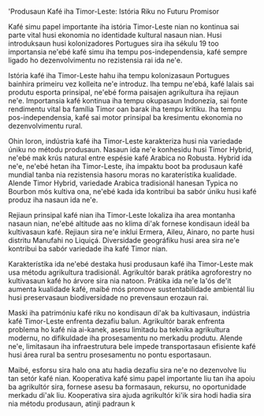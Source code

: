 'Produsaun Kafé iha Timor-Leste: Istória Riku no Futuru Promisor

Kafé simu papel importante iha istória Timor-Leste nian no kontinua sai parte vital husi ekonomia no identidade kultural nasaun nian. Husi introduksaun husi kolonizadores Portugues sira iha sékulu 19 too importansia ne'ebé kafé simu iha tempu pos-independensia, kafé sempre ligado ho dezenvolvimentu no rezistensia rai ida ne'e.

Istória kafé iha Timor-Leste hahu iha tempu kolonizasaun Portugues bainhira primeiru vez kolleita ne'e introduz. Iha tempu ne'ebá, kafé lalais sai produtu esporta prinsipal, ne'ebé forma paisajen agrikultura iha rejiaun ne'e. Importansia kafé kontinua iha tempu okupasaun Indonezia, sai fonte rendimentu vital ba família Timor oan barak iha tempu kritiku. Iha tempu pos-independensia, kafé sai motor prinsipal ba kresimentu ekonomia no dezenvolvimentu rural.

Ohin loron, indústria kafé iha Timor-Leste karakteriza husi nia variedade úniku no métodu produsaun. Nasaun ida ne'e konhesidu husi Timor Hybrid, ne'ebé mak krús natural entre espésie kafé Arabica no Robusta. Hybrid ida ne'e, ne'ebé hetan iha Timor-Leste, iha impaktu boot ba produsaun kafé mundial tanba nia rezistensia hasoru moras no karaterístika kualidade. Alende Timor Hybrid, variedade Arabica tradisionál hanesan Typica no Bourbon mós kultiva ona, ne'ebé kada ida kontribui ba sabór úniku husi kafé produz iha nasaun ida ne'e.

Rejiaun prinsipal kafé nian iha Timor-Leste lokaliza iha area montanha nasaun nian, ne'ebé altitude aas no klima di'ak fornese kondisaun ideál ba kultivasaun kafé. Rejiaun sira ne'e inklui Ermera, Aileu, Ainaro, no parte husi distritu Manufahi no Liquiçá. Diversidade geográfiku husi area sira ne'e kontribui ba sabór variedade iha kafé Timor nian.

Karakterístika ida ne'ebé destaka husi produsaun kafé iha Timor-Leste mak usa métodu agrikultura tradisionál. Agrikultór barak prátika agroforestry no kultivasaun kafé ho árvore sira nia natoon. Prátika ida ne'e la'ós de'it aumenta kualidade kafé, maibé mós promove sustentabilidade ambientál liu husi preservasaun biodiversidade no prevensaun erozaun rai.

Maski iha patrimóniu kafé riku no kondisaun di'ak ba kultivasaun, indústria kafé Timor-Leste enfrenta dezafiu balun. Agrikultór barak enfrenta problema ho kafé nia ai-kanek, asesu limitadu ba teknika agrikultura modernu, no difikuldade iha prosesamentu no merkadu produtu. Alende ne'e, limitasaun iha infraestrutura bele impede transportasaun efisiente kafé husi área rural ba sentru prosesamentu no pontu esportasaun.

Maibé, esforsu sira halo ona atu hadia dezafiu sira ne'e no dezenvolve liu tan setór kafé nian. Kooperativa kafé simu papel importante liu tan iha apoiu ba agrikultór sira, fornese asesu ba formasaun, rekursu, no oportunidade merkadu di'ak liu. Kooperativa sira ajuda agrikultór ki'ik sira hodi hadia sira nia métodu produsaun, atinji padraun k